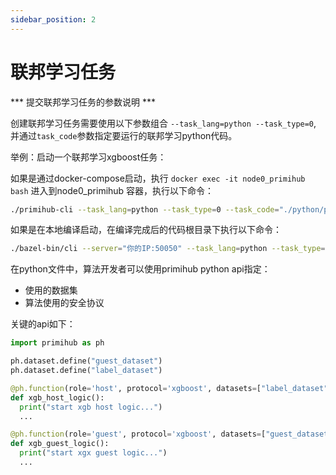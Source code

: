 ```yaml
---
sidebar_position: 2
---
```



# 联邦学习任务

*** 提交联邦学习任务的参数说明 ***

创建联邦学习任务需要使用以下参数组合 `--task_lang=python --task_type=0`, 并通过`task_code`参数指定要运行的联邦学习python代码。


举例：启动一个联邦学习xgboost任务：

如果是通过docker-compose启动，执行 `docker exec -it node0_primihub bash` 进入到node0_primihub 容器，执行以下命令：

```bash
./primihub-cli --task_lang=python --task_type=0 --task_code="./python/primihub/examples/disxgb_en.py" --params="predictFileName:STRING:0:/data/result/prediction.csv,indicatorFileName:STRING:0:/data/result/indicator.json,hostLookupTable:STRING:0:/data/result/hostlookuptable.csv,guestLookupTable:STRING:0:/data/result/guestlookuptable.csv,modelFileName:STRING:0:/data/result/host/model"
```

如果是在本地编译启动，在编译完成后的代码根目录下执行以下命令：

```bash
./bazel-bin/cli --server="你的IP:50050" --task_lang=python --task_type=0 --task_code="./python/primihub/examples/disxgb_en.py" --params="predictFileName:STRING:0:/data/result/prediction.csv,indicatorFileName:STRING:0:/data/result/indicator.json,hostLookupTable:STRING:0:/data/result/hostlookuptable.csv,guestLookupTable:STRING:0:/data/result/guestlookuptable.csv,modelFileName:STRING:0:/data/result/host/model"
```

在python文件中，算法开发者可以使用primihub python api指定：
* 使用的数据集
* 算法使用的安全协议

关键的api如下：
```python
import primihub as ph

ph.dataset.define("guest_dataset")
ph.dataset.define("label_dataset")

@ph.function(role='host', protocol='xgboost', datasets=["label_dataset"])
def xgb_host_logic():
  print("start xgb host logic...")
  ...

@ph.function(role='guest', protocol='xgboost', datasets=["guest_dataset"])
def xgb_guest_logic():
  print("start xgx guest logic...")
  ...
  
```
